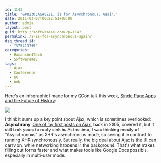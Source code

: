 ```yaml
---
id: 1143
title: '&#8220;A&#8221; is for Asynchronous, Again.'
date: 2011-03-07T00:22:51+00:00
author: admin
layout: post
guid: http://softwareas.com/?p=1143
permalink: /a-is-for-asynchronous-again/
dsq_thread_id:
  - "375413799"
categories:
  - HumansAndTech
  - SoftwareDev
tags:
  - Ajax
  - Conference
  - UX
  - Web
---
```

Here's an infographic I made for my QCon talk this week, <a href="http://qconlondon.com/london-2011/speaker/Michael+Mahemoff">Single Page Apps and the Future of History</a>:

<a href="http://farm6.static.flickr.com/5256/5505787997_7258c79523_o.jpg"><img src="http://farm6.static.flickr.com/5256/5505787997_7258c79523_o.jpg " /></a>

I think it sums up a key point about Ajax, which is sometimes overlooked: <strong>Asynchrony</strong>.  <a href="http://softwareas.com/a-is-for-asynchronous-think-ajax-think-modeless">One of my first posts on Ajax</a>, back in 2005, covered it, but it still took years to really sink in. At the time, I was thinking mostly of "Asynchronous" as XHR's asynchronous mode, so seeing it in contrast to running XHR synchronously. But really, the big deal about Ajax is the UI can carry on, while networking happens in the background. That's what makes filling out forms faster and what makes tools like Google Docs possible, especially in multi-user mode.